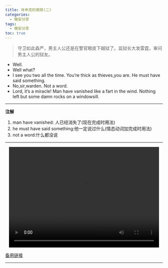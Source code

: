 ```yaml
---
title: 肖申克的救赎(二)
categories:
  - 晚安分享
tags:
  - 晚安分享
toc: true 
---
```


> 守卫如此森严，男主人公还是在警官眼皮下越狱了。监狱长大发雷霆，审问男主人公的狱友。


* Well.
* Well what?
* I see you two all the time. You’re thick as thieves,you are. He must have said something.
* No,sir,warden. Not a word.
* Lord, it’s a miracle! Man have vanished like a fart in the wind. Nothing left but some damn rocks on a windowsill.

---

**注解**
1. man have vanished: 人已经消失了(现在完成时用法)
2. he must have said something:他一定说过什么(情态动词加完成时用法)
3. not a word:什么都没说



---

<p style="text-align:center">
   <video width="480" height="320" controls>
       <source src="/video/16.mp4">
   </video>
</p>
 <p><a href="/video/16.mp4">备用链接</a></p>
 
---





